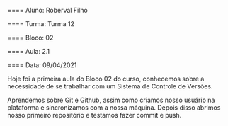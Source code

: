 ====    Aluno: Roberval Filho

====    Turma: Turma 12

====    Bloco: 02

====    Aula: 2.1

====    Data: 09/04/2021

Hoje foi a primeira aula do Bloco 02 do curso, conhecemos sobre 
a necessidade de se trabalhar com um Sistema de Controle de Versões.

Aprendemos sobre Git e Github, assim como criamos nosso usuário na
plataforma e sincronizamos com a nossa máquina. Depois disso abrimos
nosso primeiro repositório e testamos fazer commit e push.